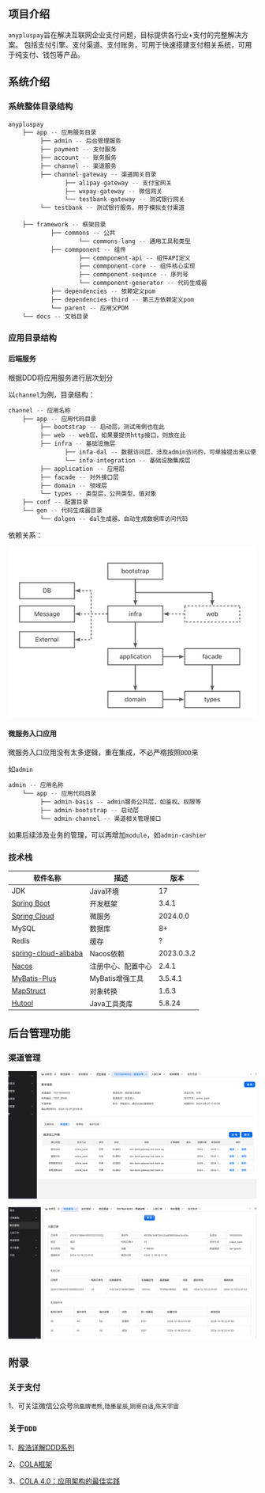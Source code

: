 ## 项目介绍

`anypluspay`旨在解决互联网企业支付问题，目标提供各行业+支付的完整解决方案。
包括支付引擎、支付渠道、支付账务，可用于快速搭建支付相关系统，可用于纯支付、钱包等产品。

## 系统介绍

### 系统整体目录结构

``` java
anypluspay
    ├── app -- 应用服务目录
         ├── admin -- 后台管理服务
         ├── payment -- 支付服务
         ├── account -- 账务服务
         ├── channel -- 渠道服务
         ├── channel-gateway -- 渠道网关目录
                ├── alipay-gateway -- 支付宝网关
                ├── wxpay-gateway -- 微信网关
                └── testbank-gateway -- 测试银行网关
         └── testbank -- 测试银行服务，用于模拟支付渠道
    
    ├── framework -- 框架目录
            ├── commons -- 公共
                    └── commons-lang -- 通用工具和类型
            ├── commponent -- 组件
                    ├── commponent-api -- 组件API定义
                    ├── commponent-core -- 组件核心实现
                    ├── commponent-sequnce -- 序列号
                    └── commponent-generator -- 代码生成器
            ├── dependencies -- 依赖定义pom
            ├── dependencies-third -- 第三方依赖定义pom
            └── parent -- 应用父POM
    └── docs -- 文档目录
```

### 应用目录结构

#### 后端服务

根据DDD将应用服务进行层次划分

以`channel`为例，目录结构：

``` java
channel -- 应用名称
    ├── app -- 应用代码目录
         ├── bootstrap -- 启动层，测试用例也在此
         ├── web -- web层，如果要提供http接口，则放在此
         ├── infra -- 基础设施层
                ├── infa-dal -- 数据访问层，涉及admin访问的，可单独提出来以便复用
                └── infa-integration -- 基础设施集成层
         ├── application -- 应用层
         ├── facade -- 对外接口层
         ├── domain -- 领域层
         └── types -- 类型层，公共类型、值对象
    ├── conf -- 配置目录
    └── gen -- 代码生成器目录
         └── dalgen -- dal生成器，自动生成数据库访问代码
```

依赖关系：

![应用模块依赖关系](docs/images/app-ddd-dir.png)

#### 微服务入口应用

微服务入口应用没有太多逻辑，重在集成，不必严格按照`DDD`来

如`admin`

``` java
admin -- 应用名称
    └── app -- 应用代码目录
         ├── admin-basis -- admin服务公共层，如鉴权、权限等
         ├── admin-bootstrap -- 启动层
         └── admin-channel -- 渠道相关管理接口
```

如果后续涉及业务的管理，可以再增加`module`，如`admin-cashier`

### 技术栈

| 软件名称                                                                    | 描述          | 版本         
|-------------------------------------------------------------------------|-------------|------------
| JDK                                                                     | Java环境      | 17         
| [Spring Boot](https://github.com/spring-projects/spring-boot)           | 开发框架        | 3.4.1      
| [Spring Cloud](https://spring.io/projects/spring-cloud)                 | 微服务         | 2024.0.0   
| MySQL                                                                   | 数据库         | 8+         
| Redis                                                                   | 缓存          | ?          
| [spring-cloud-alibaba](https://github.com/alibaba/spring-cloud-alibaba) | Nacos依赖     | 2023.0.3.2 
| [Nacos](https://github.com/alibaba/nacos)                               | 注册中心、配置中心   | 2.4.1      
| [MyBatis-Plus](https://mp.baomidou.com/)                                | MyBatis增强工具 | 3.5.4.1    
| [MapStruct](https://mapstruct.org/)                                     | 对象转换        | 1.6.3      
| [Hutool](https://www.hutool.cn/)                                        | Java工具类库    | 5.8.24     

## 后台管理功能

### 渠道管理

![渠道详情](docs/images/admin-channel-detail.png)

![联合查询](docs/images/admin-union-query.png)

## 附录

### 关于支付

1、可关注微信公众号`凤凰牌老熊`,`隐墨星辰`,`刚哥白话`,`陈天宇宙`

### 关于`DDD`

1、[殷浩详解DDD系列](https://developer.aliyun.com/article/715802)

2、[COLA框架](https://github.com/alibaba/COLA)

3、[COLA 4.0：应用架构的最佳实践](https://blog.csdn.net/significantfrank/article/details/110934799)